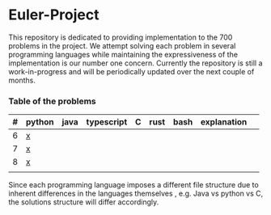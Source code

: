 # Euler-Project

This repository is dedicated to providing implementation to the 700 problems in the project. We attempt solving each problem in several programming languages while maintaining the expressiveness of the implementation is our number one concern. Currently the repository is still a work-in-progress and will be periodically updated over the next couple of months. 

### Table of the problems</br>
|#|python|java|typescript|C|rust|bash|explanation|</br>
|---|---|---|---|---|---|---|---|---|
|6|[x](./python/P6.py)||||||||
|7|[x](./python/P7.py)||||||||
|8|[x](./python/P8.py)||||||||
||||||||||


Since each programming language imposes a different file structure due to inherent differences in the languages themselves , e.g. Java vs python vs C, the solutions structure will differ accordingly. 
